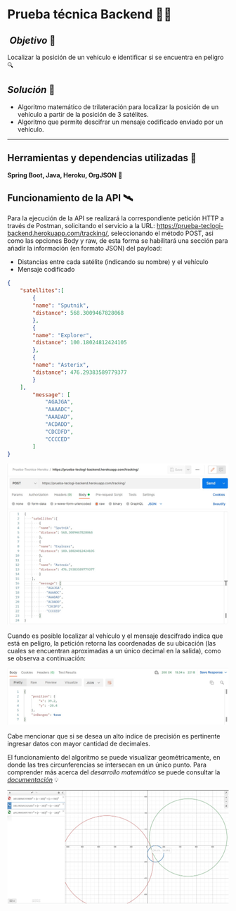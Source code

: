 # Prueba técnica Backend 👩‍💻
##  *Objetivo* :telescope:
Localizar la posición de un vehículo e identificar si se encuentra en peligro :mag:

## *Solución* :microscope: 
- Algoritmo matemático de trilateración para localizar la posición de un vehículo a partir de la posición de 3 satélites.
- Algoritmo que permite descifrar un mensaje codificado enviado por un vehículo. 
---

## Herramientas y dependencias utilizadas :hammer:

**Spring Boot, Java, Heroku, OrgJSON** :leaves:

## Funcionamiento de la API 🛰️

Para la ejecución de la API se realizará la correspondiente petición HTTP a través de Postman, solicitando el servicio a la URL: https://prueba-teclogi-backend.herokuapp.com/tracking/, seleccionando el método POST, asi como las opciones Body y raw, de esta forma se habilitará una sección para añadir la información (en formato JSON) del payload: 
- Distancias entre cada satélite (indicando su nombre) y el vehículo
- Mensaje codificado 

``` JSON
{
    "satellites":[
        {
        "name": "Sputnik",
        "distance": 568.3009467828068
        },
        {
        "name": "Explorer",
        "distance": 100.18024812424105
        },
        {
        "name": "Asterix",
        "distance": 476.29383589779377
        }
    ],
        "message": [
            "AGAJGA",
            "AAAADC",
            "AAADAD",
            "ACDADD",
            "CDCDFD",
            "CCCCED"
        ]
}
```

<div align="center">
  <img src="https://github.com/lsofiadb/Prueba-tecnica-Backend/blob/master/Images/Test1.jpg" >
 </div>

Cuando es posible localizar al vehículo y el mensaje descifrado indica que está en peligro, la petición retorna las coordenadas de su ubicación (las cuales se encuentran aproximadas a un único decimal en la salida), como se observa a continuación:

<div align="center">
  <img src="https://github.com/lsofiadb/Prueba-tecnica-Backend/blob/master/Images/Test2.jpg">
 </div>

Cabe mencionar que si se desea un alto indice de precisión es pertinente ingresar datos con mayor cantidad de decimales. 

El funcionamiento del algoritmo se puede visualizar geométricamente, en donde las tres circunferencias se intersecan en un único punto. Para comprender más acerca del *desarrollo matemático* se puede consultar la [*documentación*](https://github.com/lsofiadb/Prueba-tecnica-Backend/blob/master/documentacion/Prueba%20t%C3%A9cnica%20Documentacion.pdf) :bulb:

<div align="center">
  <img src="https://github.com/lsofiadb/Prueba-tecnica-Backend/blob/master/Images/Test3.jpg">
 </div>


